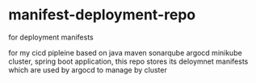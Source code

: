 # manifest-deployment-repo
for deployment manifests

for my cicd pipleine based on java maven sonarqube argocd minikube cluster, spring boot application, this repo stores its deloymnet manifests which are used by argocd to manage by cluster
